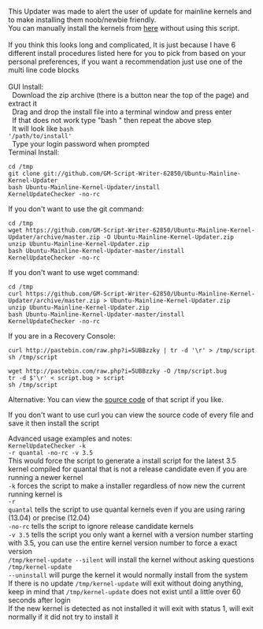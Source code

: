 This Updater was made to alert the user of update for mainline kernels and to make installing them noob/newbie friendly.<br>
You can manually install the kernels from <a target="_blank" href="http://kernel.ubuntu.com/~kernel-ppa/mainline/?C=N;O=D">here</a> without using this script.<br>
<br>
If you think this looks long and complicated, It is just because I have 6 different install procedures listed here for you to pick from based on your personal preferences, if you want a recommendation just use one of the multi line code blocks<br>
<br>
GUI Install:<br>
&nbsp;&nbsp;Download the zip archive (there is a button near the top of the page) and extract it<br>
&nbsp;&nbsp;Drag and drop the install file into a terminal window and press enter<br>
&nbsp;&nbsp;If that does not work type "bash " then repeat the above step<br>
&nbsp;&nbsp;It will look like <code>bash '/path/to/install'</code><br>
&nbsp;&nbsp;Type your login password when prompted<br>
Terminal Install:<br>
<pre><code>cd /tmp
git clone git://github.com/GM-Script-Writer-62850/Ubuntu-Mainline-Kernel-Updater
bash Ubuntu-Mainline-Kernel-Updater/install
KernelUpdateChecker -no-rc</code></pre>

If you don't want to use the git command:
<pre><code>cd /tmp
wget https://github.com/GM-Script-Writer-62850/Ubuntu-Mainline-Kernel-Updater/archive/master.zip -O Ubuntu-Mainline-Kernel-Updater.zip
unzip Ubuntu-Mainline-Kernel-Updater.zip
bash Ubuntu-Mainline-Kernel-Updater-master/install
KernelUpdateChecker -no-rc</code></pre>

If you don't want to use wget command:
<pre><code>cd /tmp
curl https://github.com/GM-Script-Writer-62850/Ubuntu-Mainline-Kernel-Updater/archive/master.zip > Ubuntu-Mainline-Kernel-Updater.zip
unzip Ubuntu-Mainline-Kernel-Updater.zip
bash Ubuntu-Mainline-Kernel-Updater-master/install
KernelUpdateChecker -no-rc</code></pre>

If you are in a Recovery Console:
<pre><code>curl http://pastebin.com/raw.php?i=5UBBzzky | tr -d '\r' > /tmp/script
sh /tmp/script</code></pre>
<pre><code>wget http://pastebin.com/raw.php?i=5UBBzzky -O /tmp/script.bug
tr -d $'\r' < script.bug > script
sh /tmp/script</code></pre>
Alternative:
You can view the <a target="_blank" href="http://pastebin.com/5UBBzzky">source code</a> of that script if you like.

If you don't want to use curl you can view the source code of every file and save it then install the script

Advanced usage examples and notes:<br>
<code>KernelUpdateChecker -k -r quantal -no-rc -v 3.5</code><br>
This would force the script to generate a install script for the latest 3.5 kernel compiled for quantal that is not a release candidate even if you are running a newer kernel<br>
<code>-k</code> forces the script to make a installer regardless of now new the current running kernel is<br>
<code>-r quantal</code> tells the script to use quantal kernels even if you are using raring (13.04) or precise (12.04)<br>
<code>-no-rc</code> tells the script to ignore release candidate kernels<br>
<code>-v 3.5</code> tells the script you only want a kernel with a version number starting with 3.5, you can use the entire kernel version number to force a exact version<br>
<code>/tmp/kernel-update --silent</code> will install the kernel without asking questions<br>
<code>/tmp/kernel-update --uninstall</code> will purge the kernel it would normally install from the system<br>
If there is no update <code>/tmp/kernel-update</code> will exit without doing anything, keep in mind that <code>/tmp/kernel-update</code> does not exist until a little over 60 seconds after login<br>
If the new kernel is detected as not installed it will exit with status 1, will exit normally if it did not try to install it
